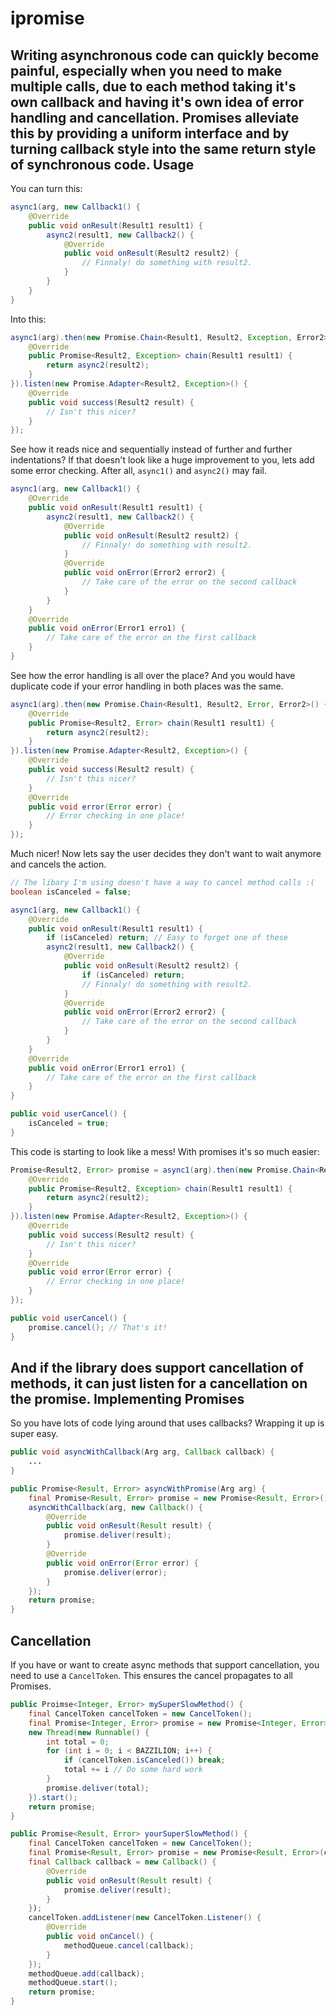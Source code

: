 ipromise
======
Writing asynchronous code can quickly become painful, especially when you need to make multiple calls, due to each method taking it's own callback and having it's own idea of error handling and cancellation. Promises alleviate this by providing a uniform interface and by turning callback style into the same return style of synchronous code.
Usage
-------
You can turn this:

```java
async1(arg, new Callback1() {
	@Override
	public void onResult(Result1 result1) {
		async2(result1, new Callback2() {
			@Override
			public void onResult(Result2 result2) {
				// Finnaly! do something with result2.
			}
		}
	}
}
```
Into this:
```java
async1(arg).then(new Promise.Chain<Result1, Result2, Exception, Error2>() {
	@Override
	public Promise<Result2, Exception> chain(Result1 result1) {
		return async2(result2);
	}
}).listen(new Promise.Adapter<Result2, Exception>() {
	@Override
	public void success(Result2 result) {
		// Isn't this nicer?
	}
});
```
See how it reads nice and sequentially instead of further and further indentations? If that doesn't look like a huge improvement to you, lets add some error checking. After all, `async1()` and `async2()` may fail.

```java
async1(arg, new Callback1() {
	@Override
	public void onResult(Result1 result1) {
		async2(result1, new Callback2() {
			@Override
			public void onResult(Result2 result2) {
				// Finnaly! do something with result2.
			}
			@Override
			public void onError(Error2 error2) {
				// Take care of the error on the second callback
			}
		}
	}
	@Override
	public void onError(Error1 erro1) {
		// Take care of the error on the first callback
	}
}
```
See how the error handling is all over the place? And you would have duplicate code if your error handling in both places was the same.
```java
async1(arg).then(new Promise.Chain<Result1, Result2, Error, Error2>() {
	@Override
	public Promise<Result2, Error> chain(Result1 result1) {
		return async2(result2);
	}
}).listen(new Promise.Adapter<Result2, Exception>() {
	@Override
	public void success(Result2 result) {
		// Isn't this nicer?
	}
	@Override
	public void error(Error error) {
		// Error checking in one place!
	}
});
```
Much nicer! Now lets say the user decides they don't want to wait anymore and cancels the action.
```java
// The libary I'm using doesn't have a way to cancel method calls :(
boolean isCanceled = false;

async1(arg, new Callback1() {
	@Override
	public void onResult(Result1 result1) {
		if (isCanceled) return; // Easy to forget one of these
		async2(result1, new Callback2() {
			@Override
			public void onResult(Result2 result2) {
				if (isCanceled) return;
				// Finnaly! do something with result2.
			}
			@Override
			public void onError(Error2 error2) {
				// Take care of the error on the second callback
			}
		}
	}
	@Override
	public void onError(Error1 erro1) {
		// Take care of the error on the first callback
	}
}

public void userCancel() {
	isCanceled = true;
}
```
This code is starting to look like a mess! With promises it's so much easier:
```java
Promise<Result2, Error> promise = async1(arg).then(new Promise.Chain<Result1, Result2, Error, Error2>() {
	@Override
	public Promise<Result2, Exception> chain(Result1 result1) {
		return async2(result2);
	}
}).listen(new Promise.Adapter<Result2, Exception>() {
	@Override
	public void success(Result2 result) {
		// Isn't this nicer?
	}
	@Override
	public void error(Error error) {
		// Error checking in one place!
	}
});

public void userCancel() {
	promise.cancel(); // That's it!
}
```
And if the library does support cancellation of methods, it can just listen for a cancellation on the promise.
Implementing Promises
-----------------------------
So you have lots of code lying around that uses callbacks? Wrapping it up is super easy.
```java
public void asyncWithCallback(Arg arg, Callback callback) {
	...
}

public Promise<Result, Error> asyncWithPromise(Arg arg) {
	final Promise<Result, Error> promise = new Promise<Result, Error>();
	asyncWithCallback(arg, new Callback() {
		@Override
		public void onResult(Result result) {
			promise.deliver(result);
		}
		@Override
		public void onError(Error error) {
			promise.deliver(error);
		}
	});
	return promise;
}
```
Cancellation
---------------
If you have or want to create async methods that support cancellation, you need to use a `CancelToken`. This ensures the cancel propagates to all Promises.
```java
public Proimse<Integer, Error> mySuperSlowMethod() {
	final CancelToken cancelToken = new CancelToken();
	final Promise<Integer, Error> promise = new Promise<Integer, Error>(cancelToken);
	new Thread(new Runnable() {
		int total = 0;
		for (int i = 0; i < BAZZILION; i++) {
			if (cancelToken.isCanceled()) break;
			total += i // Do some hard work
		}
		promise.deliver(total);
	}).start();
	return promise;
}

public Promise<Result, Error> yourSuperSlowMethod() {
	final CancelToken cancelToken = new CancelToken();
	final Promise<Result, Error> promise = new Promise<Result, Error>(cancelToken);
	final Callback callback = new Callback() {
		@Override
		public void onResult(Result result) {
			promise.deliver(result);
		}
	});
	cancelToken.addListener(new CancelToken.Listener() {
		@Override
		public void onCancel() {
			methodQueue.cancel(callback);
		}
	});
	methodQueue.add(callback);
	methodQueue.start();
	return promise;
}
```
